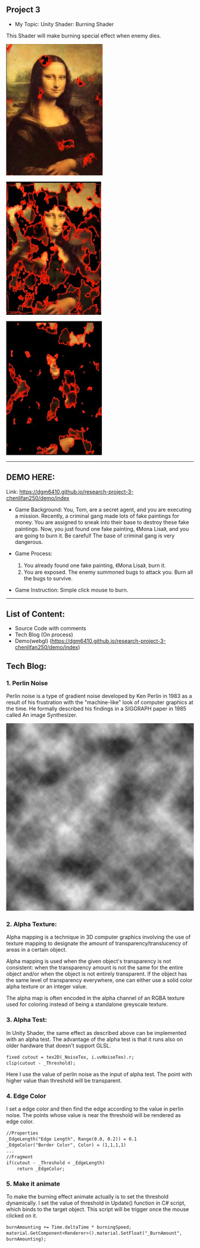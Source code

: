 Project 3
-------------------------------------------------------------

- My Topic: Unity Shader: Burning Shader

This Shader will make burning special effect when enemy dies.

![](https://github.com/dgm6410/research-project-3-chenlifan250/raw/master/image/monalisa1.jpg)

![](https://github.com/dgm6410/research-project-3-chenlifan250/raw/master/image/monalisa2.jpg)

![](https://github.com/dgm6410/research-project-3-chenlifan250/raw/master/image/monalisa3.jpg)

-------------------------------------------------------------
DEMO HERE:
-------------------------------------------------------------
Link: https://dgm6410.github.io/research-project-3-chenlifan250/demo/index

- Game Background:
  You, Tom, are a secret agent, and you are executing a mission. Recently, a criminal gang made lots of fake paintings for
  money. You are assigned to sneak into their base to destroy these fake paintings. Now, you just found one fake painting,
  《Mona Lisa》, and you are going to burn it. Be careful! The base of criminal gang is very dangerous.

- Game Process:
  1. You already found one fake painting, 《Mona Lisa》, burn it.
  2. You are exposed. The enemy summoned bugs to attack you. Burn all the bugs to survive.

- Game Instruction:
  Simple click mouse to burn.
  
-------------------------------------------------------------

List of Content:
-------------------------------------------------------------
- Source Code with comments
- Tech Blog (On process) 
- Demo(webgl)
   (https://dgm6410.github.io/research-project-3-chenlifan250/demo/index)

Tech Blog:
-------------------------------------------------------------

### 1. Perlin Noise

Perlin noise is a type of gradient noise developed by Ken Perlin in 1983 as a result of his frustration with the "machine-like" look of computer graphics at the time. He formally described his findings in a SIGGRAPH paper in 1985 called An image Synthesizer.

![](https://github.com/dgm6410/research-project-3-chenlifan250/raw/master/image/PerlinNoise.png)

### 2. Alpha Texture:
Alpha mapping is a technique in 3D computer graphics involving the use of texture mapping to designate the amount of transparency/translucency of areas in a certain object.

Alpha mapping is used when the given object's transparency is not consistent: when the transparency amount is not the same for the entire object and/or when the object is not entirely transparent. If the object has the same level of transparency everywhere, one can either use a solid color alpha texture or an integer value.

The alpha map is often encoded in the alpha channel of an RGBA texture used for coloring instead of being a standalone greyscale texture. 

### 3. Alpha Test:
In Unity Shader, the same effect as described above can be implemented with an alpha test. The advantage of the alpha test is that it runs also on older hardware that doesn't support GLSL.

~~~
fixed cutout = tex2D(_NoiseTex, i.uvNoiseTex).r;
clip(cutout - _Threshold);
~~~

Here I use the value of perlin noise as the input of alpha test. The point with higher value than threshold will be transparent.

### 4. Edge Color
I set a edge color and then find the edge according to the value in perlin noise. The points whose value is near the threshold will be rendered as edge color.
~~~
//Properties
_EdgeLength("Edge Length", Range(0.0, 0.2)) = 0.1
_EdgeColor("Border Color", Color) = (1,1,1,1)
...
//Fragment
if(cutout - _Threshold < _EdgeLength)
    return _EdgeColor;
~~~

### 5. Make it animate
To make the burning effect animate actually is to set the threshold dynamically. I set the value of threshold in Update() function in C# script, which binds to the target object. This script will be trigger once the mouse clicked on it.
~~~
burnAmounting += Time.deltaTime * burningSpeed;
material.GetComponent<Renderer>().material.SetFloat("_BurnAmount", burnAmounting);
~~~
